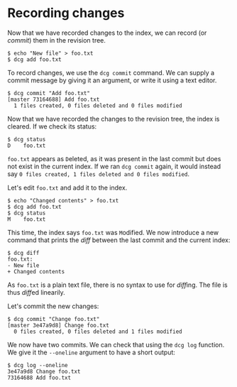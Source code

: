 # Recording changes

Now that we have recorded changes to the index, we can record (or
*commit*) them in the revision tree.

```
$ echo "New file" > foo.txt
$ dcg add foo.txt
```

To record changes, we use the `dcg commit` command. We can supply a
commit message by giving it an argument, or write it using a text
editor.

```
$ dcg commit "Add foo.txt"
[master 73164688] Add foo.txt
  1 files created, 0 files deleted and 0 files modified
```

Now that we have recorded the changes to the revision tree, the index
is cleared. If we check its status:

```
$ dcg status
D    foo.txt
```

`foo.txt` appears as `D`eleted, as it was present in the last commit
but does not exist in the current index. If we ran `dcg commit` again,
it would instead say `0 files created, 1 files deleted and 0 files
modified`.

Let's edit `foo.txt` and add it to the index.

```
$ echo "Changed contents" > foo.txt
$ dcg add foo.txt
$ dcg status
M    foo.txt
```

This time, the index says `foo.txt` was `M`odified. We now introduce a
new command that prints the *diff* between the last commit and the
current index:

```
$ dcg diff
foo.txt:
- New file
+ Changed contents
```

As `foo.txt` is a plain text file, there is no syntax to use for
*diff*ing. The file is thus *diff*ed linearily.

Let's commit the new changes:

```
$ dcg commit "Change foo.txt"
[master 3e47a9d8] Change foo.txt
  0 files created, 0 files deleted and 1 files modified
```

We now have two commits. We can check that using the `dcg log`
function. We give it the `--oneline` argument to have a short output:

```
$ dcg log --oneline
3e47a9d8 Change foo.txt
73164688 Add foo.txt
```
